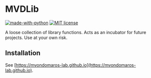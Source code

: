 # MVDLib

[![made-with-python](https://img.shields.io/badge/Made%20with-Python-green.svg)](https://www.python.org/)
[![MIT license](https://img.shields.io/badge/License-MIT-green.svg)](https://lbesson.mit-license.org/)

A loose collection of library functions. Acts as an incubator for future projects. Use at your own risk.

## Installation

See [https://mvondomaros-lab.github.io](https://mvondomaros-lab.github.io).
